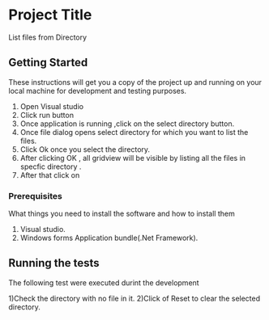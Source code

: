 # Project Title

List files from Directory

## Getting Started

These instructions will get you a copy of the project up and running on your local machine for development and testing purposes.

1. Open Visual studio 
2. Click run button 
3. Once application is running ,click on the select directory button. 
4. Once file dialog opens select directory for which you want to list the files. 
5. Click Ok once you select the directory. 
6. After clicking OK , all gridview will be visible by listing all the files in specfic directory .
7. After that click on 

### Prerequisites

What things you need to install the software and how to install them

1) Visual studio.
2) Windows forms Application bundle(.Net Framework).


## Running the tests

The following test were executed durint the development 

1)Check the directory with no file in it. 
2)Click of Reset to clear the selected directory. 